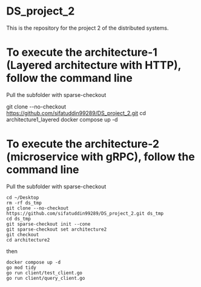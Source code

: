 # DS_project_2
This is the repository for the project 2 of the distributed systems. 

# To execute the architecture-1 (Layered architecture with HTTP), follow the command line
Pull the subfolder with sparse-checkout

git clone --no-checkout https://github.com/sifatuddin99289/DS_project_2.git
cd architecture1_layered 
docker compose up -d 


# To execute the architecture-2 (microservice with gRPC), follow the command line
Pull the subfolder with sparse-checkout
```
cd ~/Desktop
rm -rf ds_tmp
git clone --no-checkout https://github.com/sifatuddin99289/DS_project_2.git ds_tmp
cd ds_tmp
git sparse-checkout init --cone
git sparse-checkout set architecture2
git checkout
cd architecture2
```


then
```
docker compose up -d
go mod tidy
go run client/test_client.go
go run client/query_client.go
```
